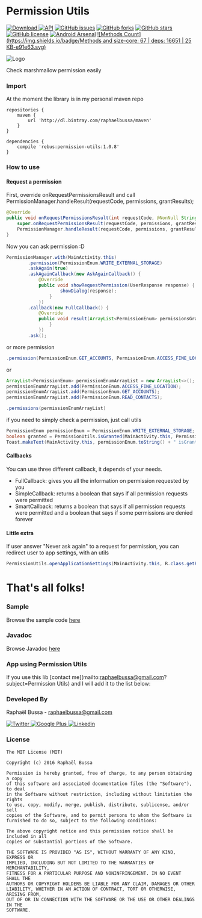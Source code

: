 # Permission Utils
[![Download](https://api.bintray.com/packages/raphaelbussa/maven/permission-utils/images/download.svg) ](https://bintray.com/raphaelbussa/maven/permission-utils/_latestVersion) [![API](https://img.shields.io/badge/API-9%2B-brightgreen.svg?style=flat)](https://android-arsenal.com/api?level=9) [![GitHub issues](https://img.shields.io/github/issues/rebus007/PermissionUtils.svg)](https://github.com/rebus007/PermissionUtils/issues) [![GitHub forks](https://img.shields.io/github/forks/rebus007/PermissionUtils.svg)](https://github.com/rebus007/PermissionUtils/network) [![GitHub stars](https://img.shields.io/github/stars/rebus007/PermissionUtils.svg)](https://github.com/rebus007/PermissionUtils/stargazers) [![GitHub license](https://img.shields.io/badge/license-MIT-blue.svg)](https://raw.githubusercontent.com/rebus007/PermissionUtils/master/LICENSE) [![Android Arsenal](https://img.shields.io/badge/Android%20Arsenal-PermissionUtils-green.svg?style=true)](https://android-arsenal.com/details/1/3951) [![Methods Count](https://img.shields.io/badge/Methods and size-core: 67 | deps: 16651 | 25 KB-e91e63.svg)](http://www.methodscount.com/?lib=rebus%3Apermission-utils%3A1.0.6)

![Logo](https://raw.githubusercontent.com/rebus007/PermissionUtils/master/web_hi_res_512.png)

Check marshmallow permission easily

### Import
At the moment the library is in my personal maven repo
```Gradle
repositories {
    maven {
        url 'http://dl.bintray.com/raphaelbussa/maven'
    }
}
```
```Gradle
dependencies {
    compile 'rebus:permission-utils:1.0.8'
}
```
### How to use
#### Request a permission

First, override onRequestPermissionsResult and call PermissionManager.handleResult(requestCode, permissions, grantResults);
```Java
@Override
public void onRequestPermissionsResult(int requestCode, @NonNull String[] permissions, @NonNull int[] grantResults) {
    super.onRequestPermissionsResult(requestCode, permissions, grantResults);
    PermissionManager.handleResult(requestCode, permissions, grantResults);
}
```

Now you can ask permission :D
```Java
PermissionManager.with(MainActivity.this)
        .permission(PermissionEnum.WRITE_EXTERNAL_STORAGE)
        .askAgain(true)
        .askAgainCallback(new AskAgainCallback() {
            @Override
            public void showRequestPermission(UserResponse response) {
                    showDialog(response);
                }
            })
        .callback(new FullCallback() {
            @Override
            public void result(ArrayList<PermissionEnum> permissionsGranted, ArrayList<PermissionEnum> permissionsDenied, ArrayList<PermissionEnum> permissionsDeniedForever, ArrayList<PermissionEnum> permissionsAsked) {
                }
            })
        .ask();
```
or more permission
```Java
.permission(PermissionEnum.GET_ACCOUNTS, PermissionEnum.ACCESS_FINE_LOCATION, PermissionEnum.READ_SMS)
```
or
```Java
ArrayList<PermissionEnum> permissionEnumArrayList = new ArrayList<>();
permissionEnumArrayList.add(PermissionEnum.ACCESS_FINE_LOCATION);
permissionEnumArrayList.add(PermissionEnum.GET_ACCOUNTS);
permissionEnumArrayList.add(PermissionEnum.READ_CONTACTS);

.permissions(permissionEnumArrayList)
```

if you need to simply check a permission, just call utils
```Java
PermissionEnum permissionEnum = PermissionEnum.WRITE_EXTERNAL_STORAGE;
boolean granted = PermissionUtils.isGranted(MainActivity.this, PermissionEnum.WRITE_EXTERNAL_STORAGE);
Toast.makeText(MainActivity.this, permissionEnum.toString() + " isGranted [" + granted + "]", Toast.LENGTH_SHORT).show()
```

#### Callbacks
You can use three different callback, it depends of your needs.

* FullCallback: gives you all the information on permission requested by you
* SimpleCallback: returns a boolean that says if all permission requests were permitted
* SmartCallback: returns a boolean that says if all permission requests were permitted and a boolean that says if some permissions are denied forever

#### Little extra
If user answer "Never ask again" to a request for permission, you can redirect user to app settings, with an utils
```Java
PermissionUtils.openApplicationSettings(MainActivity.this, R.class.getPackage().getName());
```
# That's all folks!

### Sample
Browse the sample code [here](https://github.com/rebus007/PermissionUtils/tree/master/sample)

### Javadoc
Browse Javadoc [here](https://rebus007.github.io/PermissionUtils/javadoc/)

### App using Permission Utils
If you use this lib [contact me](mailto:raphaelbussa@gmail.com?subject=Permission Utils) and I will add it to the list below:

### Developed By
Raphaël Bussa - [raphaelbussa@gmail.com](mailto:raphaelbussa@gmail.com)

[ ![Twitter](https://raw.githubusercontent.com/rebus007/PermissionUtils/master/img/social/twitter-icon.png) ](https://twitter.com/rebus_007)[ ![Google Plus](https://raw.githubusercontent.com/rebus007/PermissionUtils/master/img/social/google-plus-icon.png) ](https://plus.google.com/+RaphaelBussa/posts)[ ![Linkedin](https://raw.githubusercontent.com/rebus007/PermissionUtils/master/img/social/linkedin-icon.png) ](https://www.linkedin.com/in/rebus007)

### License
```
The MIT License (MIT)

Copyright (c) 2016 Raphaël Bussa

Permission is hereby granted, free of charge, to any person obtaining a copy
of this software and associated documentation files (the "Software"), to deal
in the Software without restriction, including without limitation the rights
to use, copy, modify, merge, publish, distribute, sublicense, and/or sell
copies of the Software, and to permit persons to whom the Software is
furnished to do so, subject to the following conditions:

The above copyright notice and this permission notice shall be included in all
copies or substantial portions of the Software.

THE SOFTWARE IS PROVIDED "AS IS", WITHOUT WARRANTY OF ANY KIND, EXPRESS OR
IMPLIED, INCLUDING BUT NOT LIMITED TO THE WARRANTIES OF MERCHANTABILITY,
FITNESS FOR A PARTICULAR PURPOSE AND NONINFRINGEMENT. IN NO EVENT SHALL THE
AUTHORS OR COPYRIGHT HOLDERS BE LIABLE FOR ANY CLAIM, DAMAGES OR OTHER
LIABILITY, WHETHER IN AN ACTION OF CONTRACT, TORT OR OTHERWISE, ARISING FROM,
OUT OF OR IN CONNECTION WITH THE SOFTWARE OR THE USE OR OTHER DEALINGS IN THE
SOFTWARE.
```
